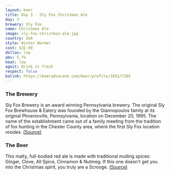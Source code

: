 ```yaml
---
layout: beer
title: Day 3 - Sly Fox Christmas Ale
day: 3
brewery: Sly Fox
name: Christmas Ale
image: sly-fox-christmas-ale.jpg
country: USA
style: Winter Warmer
cost: $32.99
dollas: low
abv: 5.7%
heat: low
ageit: Drink it fresh
respect: false
balink: https://beeradvocate.com/beer/profile/1853/7285
---
```

### The Brewery ###

Sly Fox Brewery is an award winning Pennsylvania brewery. The original Sly Fox Brewhouse & Eatery was founded by the Giannopoulos family at its original Phoenixville, Pennsylvania, location on December 20, 1995. The name of the establishment came out of a family meeting from the tradition of fox hunting in the Chester County area, where the first Sly Fox location resides. [(Source)](https://en.wikipedia.org/wiki/Sly_Fox_Brewery)

### The Beer ###

This malty, full-bodied red ale is made with traditional mulling spices: Ginger, Clove, All Spice, Cinnamon & Nutmeg. If this one doesn't get you into the Christmas spirit, you truly are a Scrooge. [(Source)](https://www.slyfoxbeer.com/index.php/front/beer_christmas)